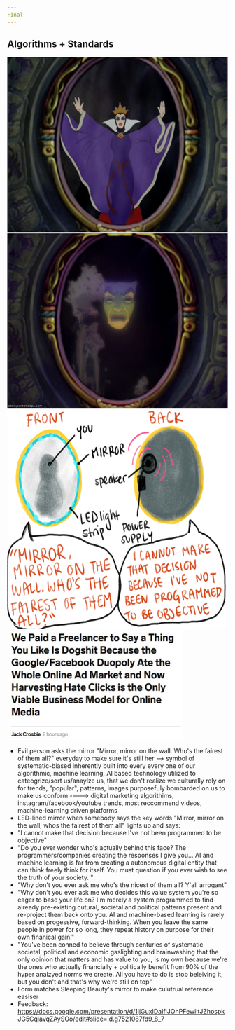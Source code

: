 ```yaml
---
Final
---
```


## Algorithms + Standards 

<img src= "/img/scary.png" width="550" height="400" />

<img src= "/img/mirror-sleeping.jpg" width="550" height="400" />

<img src= "/img/Objective Mirror.jpg" width="600" height="500" />

<img src= "/img/lmao.JPG" width="400" height="250" />
 
- Evil person asks the mirror "Mirror, mirror on the wall. Who's the fairest of them all?" everyday to make sure it's still her --> symbol of systematic-biased inherently built into every every one of our algorithmic, machine learning, AI based technology utilized to cateogrize/sort us/anaylze us, that we don't realize we culturally rely on for trends, "popular", patterns, images purposefuly bombarded on us to make us conform ----> digital marketing algorithims, instagram/facebook/youtube trends, most reccommend videos, machine-learning driven platforms
- LED-lined mirror when somebody says the key words "Mirror, mirror on the wall, whos the fairest of them all" lights up and says:
 - "I cannot make that decision because I've not been programmed to be objective"
 - "Do you ever wonder who's actually behind this face? The programmers/companies creating the responses I give you... AI and machine learning is far from creating a autonomous digital entity that can think freely think for itself. You must question if you ever wish to see the truth of your society. "
 - "Why don't you ever ask me who's the nicest of them all? Y'all arrogant"
 - "Why don't you ever ask me who decides this value system you're so eager to base your life on? I'm merely a system programmed to find already pre-existing cutural, societal and political patterns present and re-project them back onto you. AI and machine-based learning is rarely based on progessive, forward-thinking. When you leave the same people in power for so long, they repeat history on purpose for their own finanical gain."
 - "You've been conned to believe through centuries of systematic societal, political and economic gaslighting and brainwashing that the only opinion that matters and has value to you, is my own because we're the ones who actually financially + politically benefit from 90% of the hyper analzyed norms we create. All you have to do is stop beleiving it, but you don't and that's why we're still on top"
- Form matches Sleeping Beauty's mirror to make culutrual reference easiser
- Feedback: https://docs.google.com/presentation/d/1ljGuxIDaIfiJOhPFewiltJZhospkJG5CqiavqZAySOo/edit#slide=id.g7521087fd9_8_7
 


